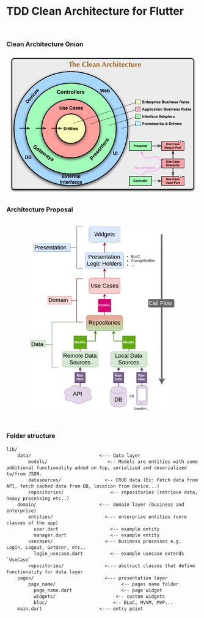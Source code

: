# TDD Clean Architecture for Flutter
<br />
<h3>Clean Architecture Onion</h3>
<img src="./clean_architecture_onion.jpeg" />
<h3>Architecture Proposal</h3>
<br />

<img src="./clean_architecture_call_flow.png" style="display: block; margin-left: auto; margin-right: auto; width: 75%;"/>

<br />
<br />
<h3>Folder structure</h3>

```
lib/
    data/                         <--- data layer
        models/                      <-- Models are entities with some additional functionality added on top, serialized and deserialized to/from JSON.
        datasources/                <-- CRUD data (Ex: Fetch data from API, fetch cached data from DB, location from device...)
        repositories/                 <-- repositories (retrieve data, heavy processing etc..)
    domain/                       <--- domain layer (business and enterprise)
        entities/                   <--- enterprise entities (core classes of the app)
          user.dart                   <-- example entity
          manager.dart                <-- example entity
        usecases/                   <--- business processes e.g. Login, Logout, GetUser, etc..
          login_usecase.dart          <-- example usecase extends `UseCase`
        repositories/               <--- abstract classes that define functionality for data layer
    pages/                          <--- presentation layer
        page_name/                        <-- pages name folder
          page_name.dart                  <-- page widget
          widgets/                      <-- custom widgets
          bloc/                        <-- BLoC, MVVM, MVP...
    main.dart                     <--- entry point

```
